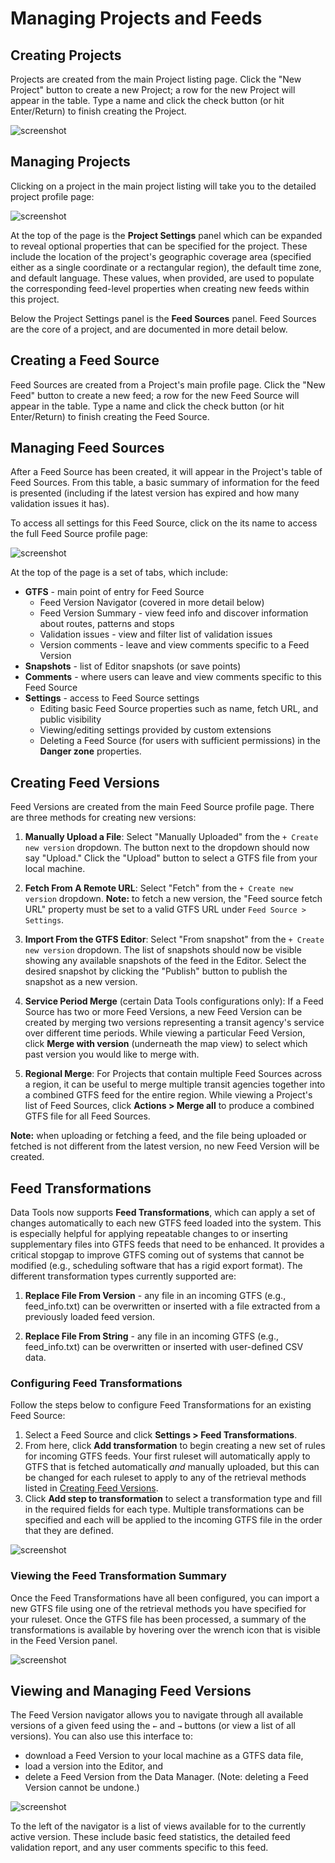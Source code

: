 # Managing Projects and Feeds

## Creating Projects

Projects are created from the main Project listing page. Click the "New Project" button to create a new Project; a row for the new Project will appear in the table. Type a name and click the check button (or hit Enter/Return) to finish creating the Project.

![screenshot](../img/create-project.png)

## Managing Projects

Clicking on a project in the main project listing will take you to the detailed project profile page:

![screenshot](../img/project-profile.png)

At the top of the page is the **Project Settings** panel which can be expanded to reveal optional properties that can be specified for the project. These include the location of the project's geographic coverage area (specified either as a single coordinate or a rectangular region), the default time zone, and default language. These values, when provided, are used to populate the corresponding feed-level properties when creating new feeds within this project.

Below the Project Settings panel is the **Feed Sources** panel. Feed Sources are the core of a project, and are documented in more detail below.

## Creating a Feed Source

Feed Sources are created from a Project's main profile page. Click the "New Feed" button to create a new feed; a row for the new Feed Source will appear in the table. Type a name and click the check button (or hit Enter/Return) to finish creating the Feed Source.

## Managing Feed Sources

After a Feed Source has been created, it will appear in the Project's table of Feed Sources. From this table, a basic summary of information for the feed is presented (including if the latest version has expired and how many validation issues it has).

To access all settings for this Feed Source, click on the its name to access the full Feed Source profile page:

![screenshot](../img/feed-profile.png)

At the top of the page is a set of tabs, which include:

- **GTFS** - main point of entry for Feed Source
    - Feed Version Navigator (covered in more detail below)
    - Feed Version Summary - view feed info and discover information about routes, patterns and stops
    - Validation issues - view and filter list of validation issues
    - Version comments - leave and view comments specific to a Feed Version
- **Snapshots** - list of Editor snapshots (or save points)
- **Comments** - where users can leave and view comments specific to this Feed Source
- **Settings** - access to Feed Source settings
    - Editing basic Feed Source properties such as name, fetch URL, and public visibility
    - Viewing/editing settings provided by custom extensions
    - Deleting a Feed Source (for users with sufficient permissions) in the **Danger zone** properties.

## Creating Feed Versions

Feed Versions are created from the main Feed Source profile page. There are three methods for creating new versions:

1. **Manually Upload a File**: Select "Manually Uploaded" from the `+ Create new version` dropdown. The button next to the dropdown should now say "Upload." Click the "Upload" button to select a GTFS file from your local machine.

2. **Fetch From A Remote URL**: Select "Fetch" from the `+ Create new version` dropdown. **Note:** to fetch a new version, the "Feed source fetch URL" property must be set to a valid GTFS URL under `Feed Source > Settings`.

3. **Import From the GTFS Editor**: Select "From snapshot" from the `+ Create new version` dropdown. The list of snapshots should now be visible showing any available snapshots of the feed in the Editor. Select the desired snapshot by clicking the "Publish" button to publish the snapshot as a new version.

4. **Service Period Merge** (certain Data Tools configurations only): If a Feed Source has two or more Feed Versions, a new Feed Version can be created by merging two versions representing a transit agency's service over different time periods. While viewing a particular Feed Version, click **Merge with version** (underneath the map view) to select which past version you would like to merge with.

5. **Regional Merge**: For Projects that contain multiple Feed Sources across a region, it can be useful to merge multiple transit agencies together into a combined GTFS feed for the entire region. While viewing a Project's list of Feed Sources, click **Actions > Merge all** to produce a combined GTFS file for all Feed Sources.

**Note:** when uploading or fetching a feed, and the file being uploaded or fetched is not different from the latest version, no new Feed Version will be created.

## Feed Transformations

Data Tools now supports **Feed Transformations**, which can apply a set of changes automatically to each new GTFS feed loaded into the system. This is especially helpful for applying repeatable changes to or inserting supplementary files into GTFS feeds that need to be enhanced. It provides a critical stopgap to improve GTFS coming out of systems that cannot be modified (e.g., scheduling software that has a rigid export format). The different transformation types currently supported are:

1. **Replace File From Version** - any file in an incoming GTFS (e.g., feed_info.txt) can be overwritten or inserted with a file extracted from a previously loaded feed version.

2. **Replace File From String** - any file in an incoming GTFS (e.g., feed_info.txt) can be overwritten or inserted with user-defined CSV data.

### Configuring Feed Transformations

Follow the steps below to configure Feed Transformations for an existing Feed Source:

1. Select a Feed Source and click **Settings > Feed Transformations**.
2. From here, click **Add transformation** to begin creating a new set of rules for incoming GTFS feeds. Your first ruleset will automatically apply to GTFS that is fetched automatically *and* manually uploaded, but this can be changed for each ruleset to apply to any of the retrieval methods listed in [Creating Feed Versions](#creating-feed-versions).
3. Click **Add step to transformation** to select a transformation type and fill in the required fields for each type. Multiple transformations can be specified and each will be applied to the incoming GTFS file in the order that they are defined.

![screenshot](../img/configure-feed-transformations.png)

### Viewing the Feed Transformation Summary

Once the Feed Transformations have all been configured, you can import a new GTFS file using one of the retrieval methods you have specified for your ruleset. Once the GTFS file has been processed, a summary of the transformations is available by hovering over the wrench icon that is visible in the Feed Version panel.

![screenshot](../img/feed-transformation-summary.png)


## Viewing and Managing Feed Versions

The Feed Version navigator allows you to navigate through all available versions of a given feed using the `←` and `→` buttons (or view a list of all versions). You can also use this interface to:

- download a Feed Version to your local machine as a GTFS data file,
- load a version into the Editor, and
- delete a Feed Version from the Data Manager. (Note: deleting a Feed Version cannot be undone.)

![screenshot](../img/feed-version-navigator.png)

To the left of the navigator is a list of views available for to the currently active version. These include basic feed statistics, the detailed feed validation report, and any user comments specific to this feed.
